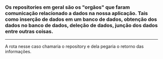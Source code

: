 ### Os repositories em geral são os "orgãos" que faram comunicação relacionado a dados na nossa aplicação. Tais como inserção de dados em um banco de dados, obtenção dos dados no banco de dados, deleção de dados, junção dos dados entre outras coisas.
----------------------------------------------------------------
A rota nesse caso chamaria o repository e dela pegaria o retorno das informações.